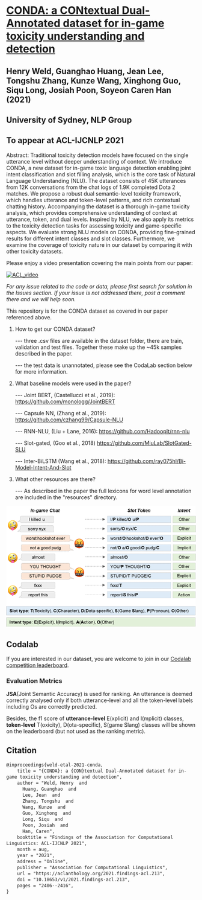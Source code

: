# [CONDA: a CONtextual Dual-Annotated dataset for in-game toxicity understanding and detection](https://arxiv.org/abs/2106.06213)

## Henry Weld, Guanghao Huang, Jean Lee, Tongshu Zhang, Kunze Wang, Xinghong Guo, Siqu Long, Josiah Poon, Soyeon Caren Han (2021)
## University of Sydney, NLP Group

## To appear at ACL-IJCNLP 2021

Abstract: Traditional toxicity detection models have focused on the single utterance level without deeper understanding of context. We introduce CONDA, a new dataset for in-game toxic language detection enabling joint intent classification and slot filling analysis, which is the core task of Natural Language Understanding (NLU). The dataset consists of 45K utterances from 12K conversations from the chat logs of 1.9K completed Dota 2 matches. We propose a robust dual semantic-level toxicity framework, which handles utterance and token-level patterns, and rich contextual chatting history. Accompanying the dataset is a thorough in-game toxicity analysis, which provides comprehensive understanding of context at utterance, token, and dual levels. Inspired by NLU, we also apply its metrics to the toxicity detection tasks for assessing toxicity and game-specific aspects. We evaluate strong NLU models on CONDA, providing fine-grained results for different intent classes and slot classes. Furthermore, we examine the coverage of toxicity nature in our dataset by comparing it with other toxicity datasets.

Please enjoy a video presentation covering the main points from our paper:

<p align="centre">

[![ACL_video](https://img.youtube.com/vi/qRCPSSUuf18/0.jpg)](https://www.youtube.com/watch?v=qRCPSSUuf18)
      
</p>      

_For any issue related to the code or data, please first search for solution in the Issues section. If your issue is not addressed there, post a comment there and we will help soon._

This repository is for the CONDA dataset as covered in our paper referenced above. 

1. How to get our CONDA dataset?

      --- three .csv files are available in the dataset folder, there are train, validation and test files. Together these make up the ~45k samples described in the paper. 
      
      --- the test data is unannotated, please see the CodaLab section below for more information.
      
2. What baseline models were used in the paper?

      --- Joint BERT, (Castellucci et al., 2019): https://github.com/monologg/JointBERT
      
      --- Capsule NN, (Zhang et al., 2019): https://github.com/czhang99/Capsule-NLU
      
      --- RNN-NLU, (Liu + Lane, 2016): https://github.com/HadoopIt/rnn-nlu
      
      --- Slot-gated, (Goo et al., 2018) https://github.com/MiuLab/SlotGated-SLU
      
      --- Inter-BiLSTM (Wang et al., 2018): https://github.com/ray075hl/Bi-Model-Intent-And-Slot
      
3. What other resources are there?

      --- As described in the paper the full lexicons for word level annotation are included in the "resources" directory.

<p align="center">
  <img width="600" src="/resources/figure1_ingame.png">
</p>

## Codalab

If you are interested in our dataset, you are welcome to join in our [Codalab competition leaderboard](https://codalab.lisn.upsaclay.fr/competitions/7827).

### Evaluation Metrics
**JSA**(Joint Semantic Accuracy) is used for ranking. An utterance is deemed correctly analysed only if both utterance-level and all the token-level labels including Os are correctly predicted.

Besides, the f1 score of **utterance-level** E(xplicit) and I(mplicit) classes, **token-level** T(oxicity), D(ota-specific), S(game Slang) classes will be shown on the leaderboard (but not used as the ranking metric).

## Citation

```
@inproceedings{weld-etal-2021-conda,
    title = "{CONDA}: a {CON}textual Dual-Annotated dataset for in-game toxicity understanding and detection",
    author = "Weld, Henry  and
      Huang, Guanghao  and
      Lee, Jean  and
      Zhang, Tongshu  and
      Wang, Kunze  and
      Guo, Xinghong  and
      Long, Siqu  and
      Poon, Josiah  and
      Han, Caren",
    booktitle = "Findings of the Association for Computational Linguistics: ACL-IJCNLP 2021",
    month = aug,
    year = "2021",
    address = "Online",
    publisher = "Association for Computational Linguistics",
    url = "https://aclanthology.org/2021.findings-acl.213",
    doi = "10.18653/v1/2021.findings-acl.213",
    pages = "2406--2416",
}
```
